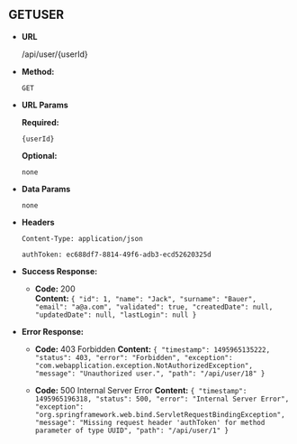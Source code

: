 **GETUSER**
----

* **URL**

  /api/user/{userId}

* **Method:**
  
  `GET`
  
*  **URL Params**

   **Required:**
 
   `{userId}`

   **Optional:**
 
   `none`

* **Data Params**

  `none`

* **Headers**

    `Content-Type: application/json`
  
    `authToken: ec688df7-8814-49f6-adb3-ecd52620325d`

* **Success Response:**

  * **Code:** 200 <br />
    **Content:** `{
                    "id": 1,
                    "name": "Jack",
                    "surname": "Bauer",
                    "email": "a@a.com",
                    "validated": true,
                    "createdDate": null,
                    "updatedDate": null,
                    "lastLogin": null
                  }`
 
* **Error Response:**

  * **Code:** 403 Forbidden
    **Content:** `{
                    "timestamp": 1495965135222,
                    "status": 403,
                    "error": "Forbidden",
                    "exception": "com.webapplication.exception.NotAuthorizedException",
                    "message": "Unauthorized user.",
                    "path": "/api/user/18"
                  }`
                  
 
  * **Code:** 500 Internal Server Error
    **Content:** `{
                    "timestamp": 1495965196318,
                    "status": 500,
                    "error": "Internal Server Error",
                    "exception": "org.springframework.web.bind.ServletRequestBindingException",
                    "message": "Missing request header 'authToken' for method parameter of type UUID",
                    "path": "/api/user/1"
                  }`

 
